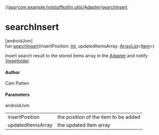 //[app](../../../index.md)/[com.example.hotstuffkotlin.utils](../index.md)/[Adapter](index.md)/[searchInsert](search-insert.md)

# searchInsert

[androidJvm]\
fun [searchInsert](search-insert.md)(insertPosition: [Int](https://kotlinlang.org/api/latest/jvm/stdlib/kotlin/-int/index.html), updatedItemsArray: [ArrayList](https://kotlinlang.org/api/latest/jvm/stdlib/kotlin.collections/-array-list/index.html)&lt;[Item](../../com.example.hotstuffkotlin.models/-item/index.md)&gt;)

Insert search result to the stored items array in the [Adapter](index.md) and notify [ViewHolder](-view-holder/index.md).

#### Author

Cam Patten

#### Parameters

androidJvm

| | |
|---|---|
| insertPosition | the position of the item to be added |
| updatedItemsArray | the updated item array |
